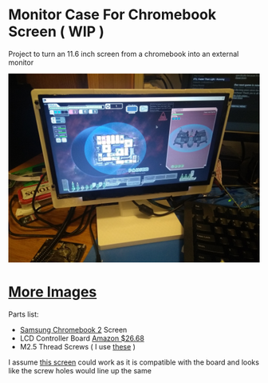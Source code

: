 # Monitor Case For Chromebook Screen ( WIP )

Project to turn an 11.6 inch screen from a chromebook into an external monitor

![Main](https://github.com/tmcdonagh/3dPrinting/blob/master/monitorCase/img/main.jpg)
# [More Images](https://github.com/tmcdonagh/3dPrinting/tree/master/monitorCase/img)

Parts list:
- [Samsung Chromebook 2](https://www.samsung.com/us/support/owners/product/chromebook-2) Screen  
- LCD Controller Board [Amazon $26.68](https://www.amazon.com/gp/product/B06XC6SJF7/ref=ppx_yo_dt_b_search_asin_title?ie=UTF8&psc=1)
- M2.5 Thread Screws ( I use [these](http://adafru.it/3299) )


I assume [this screen](https://www.amazon.com/CHROMEBOOK-SUBSTITUTE-REPLACEMENT-XE500C12-K01US-B116XTN01-0/dp/B0169N5150/ref=sr_1_1?s=pc&ie=UTF8&qid=1447688140&sr=1-1&keywords=chromebook+replacement+screen+xe500c12-k01us) could work as it is compatible with the board and looks like the screw holes would line up the same
